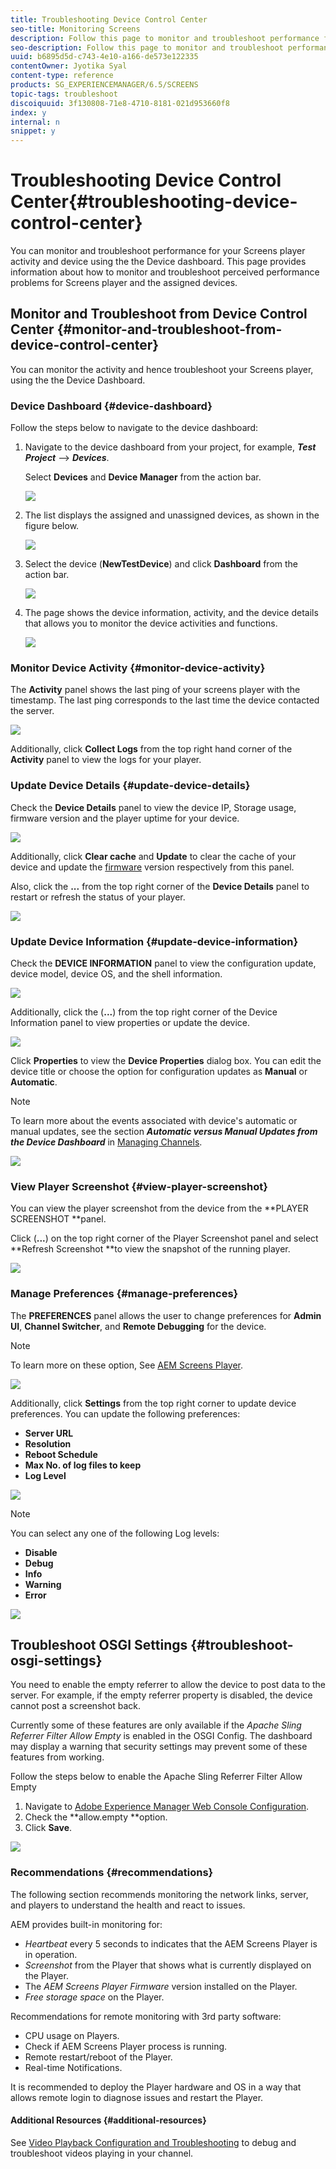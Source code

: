 ```yaml
---
title: Troubleshooting Device Control Center
seo-title: Monitoring Screens
description: Follow this page to monitor and troubleshoot performance for your Screens player activity and device using the the Device dashboard.
seo-description: Follow this page to monitor and troubleshoot performance for your Screens player activity and device using the the Device dashboard.
uuid: b6895d5d-c743-4e10-a166-de573e122335
contentOwner: Jyotika Syal
content-type: reference
products: SG_EXPERIENCEMANAGER/6.5/SCREENS
topic-tags: troubleshoot
discoiquuid: 3f130808-71e8-4710-8181-021d953660f8
index: y
internal: n
snippet: y
---
```


# Troubleshooting Device Control Center{#troubleshooting-device-control-center}

You can monitor and troubleshoot performance for your Screens player activity and device using the the Device dashboard. This page provides information about how to monitor and troubleshoot perceived performance problems for Screens player and the assigned devices.

## Monitor and Troubleshoot from Device Control Center {#monitor-and-troubleshoot-from-device-control-center}

You can monitor the activity and hence troubleshoot your Screens player, using the the Device Dashboard.

### Device Dashboard {#device-dashboard}

Follow the steps below to navigate to the device dashboard:

1. Navigate to the device dashboard from your project, for example, ***Test Project*** --&gt; ***Devices***.

   Select **Devices** and **Device Manager** from the action bar.

   ![](assets/screen_shot_2019-09-03at13823pm.png)

1. The list displays the assigned and unassigned devices, as shown in the figure below.

   ![](assets/screen_shot_2019-09-05at12823pm.png)

1. Select the device (**NewTestDevice**) and click **Dashboard** from the action bar.

   ![](assets/screen_shot_2019-09-05at13341pm.png)

1. The page shows the device information, activity, and the device details that allows you to monitor the device activities and functions.

   ![](assets/screen_shot_2019-09-05at13700pm.png)

### Monitor Device Activity {#monitor-device-activity}

The **Activity** panel shows the last ping of your screens player with the timestamp. The last ping corresponds to the last time the device contacted the server.

![](assets/chlimage_1.png)

Additionally, click **Collect Logs** from the top right hand corner of the **Activity** panel to view the logs for your player.

### Update Device Details {#update-device-details}

Check the **Device Details** panel to view the device IP, Storage usage, firmware version and the player uptime for your device.

![](assets/chlimage_1-1.png)

Additionally, click **Clear cache** and **Update** to clear the cache of your device and update the [firmware](../../screens/using/screens-glossary.md) version respectively from this panel.

Also, click the **...** from the top right corner of the **Device Details** panel to restart or refresh the status of your player.

![](assets/chlimage_1-2.png) 

### Update Device Information {#update-device-information}

Check the **DEVICE INFORMATION** panel to view the configuration update, device model, device OS, and the shell information.

![](assets/screen_shot_2019-09-05at13853pm.png)

Additionally, click the (**...**) from the top right corner of the Device Information panel to view properties or update the device.

![](assets/screen_shot_2019-09-05at14017pm.png)

Click **Properties** to view the **Device Properties** dialog box. You can edit the device title or choose the option for configuration updates as **Manual** or **Automatic**.

>[!NOTE]
>
>To learn more about the events associated with device's automatic or manual updates, see the section ***Automatic versus Manual Updates from the Device Dashboard*** in [Managing Channels](../../screens/using/managing-channels.md).

![](assets/screen_shot_2019-09-05at14112pm.png) 

### View Player Screenshot {#view-player-screenshot}

You can view the player screenshot from the device from the **PLAYER SCREENSHOT **panel.

Click (**...**) on the top right corner of the Player Screenshot panel and select **Refresh Screenshot **to view the snapshot of the running player.

![](assets/screen_shot_2019-09-05at14205pm.png) 

### Manage Preferences {#manage-preferences}

The **PREFERENCES** panel allows the user to change preferences for **Admin UI**, **Channel Switcher**, and **Remote Debugging** for the device.

>[!NOTE]
>
>To learn more on these option, See [AEM Screens Player](/screens/using/working-with-screens-player.md).

![](assets/screen_shot_2019-09-05at14250pm.png)

Additionally, click **Settings** from the top right corner to update device preferences. You can update the following preferences:

* **Server URL**
* **Resolution**
* **Reboot Schedule**
* **Max No. of log files to keep**
* **Log Level**

![](assets/screen_shot_2019-09-05at14511pm.png)

>[!NOTE]
>
>You can select any one of the following Log levels:
>
>* **Disable**
>* **Debug**
>* **Info**
>* **Warning**
>* **Error**
>

![](assets/screen_shot_2019-09-05at15645pm.png) 

## Troubleshoot OSGI Settings {#troubleshoot-osgi-settings}

You need to enable the empty referrer to allow the device to post data to the server. For example, if the empty referrer property is disabled, the device cannot post a screenshot back.

Currently some of these features are only available if the *Apache Sling Referrer Filter Allow Empty* is enabled in the OSGI Config. The dashboard may display a warning that security settings may prevent some of these features from working.

Follow the steps below to enable the Apache Sling Referrer Filter Allow Empty

1. Navigate to [Adobe Experience Manager Web Console Configuration](http://localhost:4502/system/console/configMgr/org.apache.sling.security.impl.ReferrerFilter).
1. Check the **allow.empty **option.
1. Click **Save**.

![](assets/chlimage_1-3.png) 

### Recommendations {#recommendations}

The following section recommends monitoring the network links, server, and players to understand the health and react to issues.

AEM provides built-in monitoring for:

* *Heartbeat* every 5 seconds to indicates that the AEM Screens Player is in operation.
* *Screenshot* from the Player that shows what is currently displayed on the Player.
* The *AEM Screens Player Firmware* version installed on the Player.
* *Free storage space* on the Player.

Recommendations for remote monitoring with 3rd party software:

* CPU usage on Players.
* Check if AEM Screens Player process is running.
* Remote restart/reboot of the Player.
* Real-time Notifications.

It is recommended to deploy the Player hardware and OS in a way that allows remote login to diagnose issues and restart the Player.

#### Additional Resources {#additional-resources}

See [Video Playback Configuration and Troubleshooting](/screens/using/troubleshoot-videos.md) to debug and troubleshoot videos playing in your channel.

